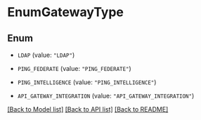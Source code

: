 # EnumGatewayType

## Enum


* `LDAP` (value: `"LDAP"`)

* `PING_FEDERATE` (value: `"PING_FEDERATE"`)

* `PING_INTELLIGENCE` (value: `"PING_INTELLIGENCE"`)

* `API_GATEWAY_INTEGRATION` (value: `"API_GATEWAY_INTEGRATION"`)


[[Back to Model list]](../README.md#documentation-for-models) [[Back to API list]](../README.md#documentation-for-api-endpoints) [[Back to README]](../README.md)


